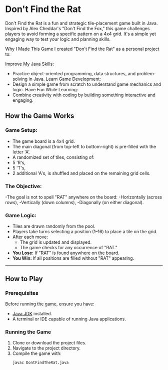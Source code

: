 # Don't Find the Rat
Don't Find the Rat is a fun and strategic tile-placement game built in Java. 
Inspired by Alex Cheddar's "Don't Find the Fox," this game challenges players to avoid forming a specific pattern on a 4x4 grid. 
It's a simple yet engaging way to test your logic and planning skills.

Why I Made This Game
I created "Don't Find the Rat" as a personal project to:

Improve My Java Skills:
 - Practice object-oriented programming, data structures, and problem-solving in Java.
Learn Game Development:
- Design a simple game from scratch to understand game mechanics and logic.
Have Fun While Learning:
- Combine creativity with coding by building something interactive and engaging.

## How the Game Works

### Game Setup:
- The game board is a 4x4 grid.
- The main diagonal (from top-left to bottom-right) is pre-filled with the letter 'A'.
- A randomized set of tiles, consisting of:
- 5 'R's,
- 5 'T's,
- 2 additional 'A's, is shuffled and placed on the remaining grid cells.

### The Objective:
-The goal is not to spell "RAT" anywhere on the board:
-Horizontally (across rows),
-Vertically (down columns),
-Diagonally (on either diagonal).

### Game Logic:
- Tiles are drawn randomly from the pool.
- Players take turns selecting a position (1–16) to place a tile on the grid.
- After each move:
  - The grid is updated and displayed.
  - The game checks for any occurrence of "RAT."
- **You Lose:** If "RAT" is found anywhere on the board.
- **You Win:** If all positions are filled without "RAT" appearing.

---

## How to Play

### Prerequisites
Before running the game, ensure you have:
- [Java JDK](https://www.oracle.com/java/technologies/javase-downloads.html) installed.
- A terminal or IDE capable of running Java applications.

### Running the Game
1. Clone or download the project files.
2. Navigate to the project directory.
3. Compile the game with:
   ```bash
   javac DontFindTheRat.java



